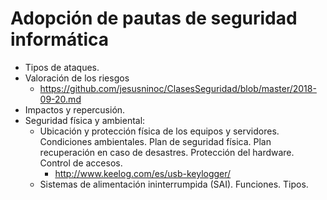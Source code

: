 # Adopción de pautas de seguridad informática
- Tipos de ataques.
- Valoración de los riesgos
  - https://github.com/jesusninoc/ClasesSeguridad/blob/master/2018-09-20.md
- Impactos y repercusión.
- Seguridad física y ambiental:
  - Ubicación y protección física de los equipos y servidores. Condiciones ambientales. Plan de seguridad física. Plan recuperación en caso de desastres. Protección del hardware. Control de accesos.
    - http://www.keelog.com/es/usb-keylogger/
  - Sistemas de alimentación ininterrumpida (SAI). Funciones. Tipos.
